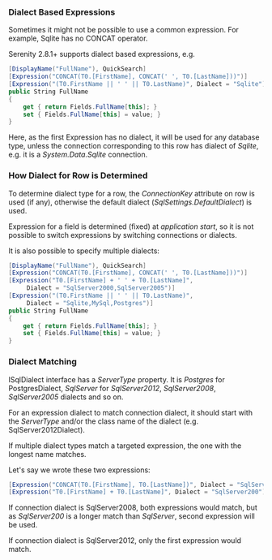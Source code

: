 ### Dialect Based Expressions

Sometimes it might not be possible to use a common expression. For example, Sqlite has no CONCAT operator.

Serenity 2.8.1+ supports dialect based expressions, e.g.

```cs
[DisplayName("FullName"), QuickSearch]
[Expression("CONCAT(T0.[FirstName], CONCAT(' ', T0.[LastName]))")]
[Expression("(T0.FirstName || ' ' || T0.LastName)", Dialect = "Sqlite")]
public String FullName
{
    get { return Fields.FullName[this]; }
    set { Fields.FullName[this] = value; }
}
```

Here, as the first Expression has no dialect, it will be used for any database type, unless the connection corresponding to this row has dialect of *Sqlite*, e.g. it is a *System.Data.Sqlite* connection.

### How Dialect for Row is Determined

To determine dialect type for a row, the *ConnectionKey* attribute on row is used (if any), otherwise the default dialect (*SqlSettings.DefaultDialect*) is used.

Expression for a field is determined (fixed) at *application start*, so it is not possible to switch expressions by switching connections or dialects. 

It is also possible to specify multiple dialects:

```cs
[DisplayName("FullName"), QuickSearch]
[Expression("CONCAT(T0.[FirstName], CONCAT(' ', T0.[LastName]))")]
[Expression("T0.[FirstName] + ' ' + T0.[LastName]", 
     Dialect = "SqlServer2000,SqlServer2005")]
[Expression("(T0.FirstName || ' ' || T0.LastName)", 
     Dialect = "Sqlite,MySql,Postgres")]
public String FullName
{
    get { return Fields.FullName[this]; }
    set { Fields.FullName[this] = value; }
}
```

### Dialect Matching

ISqlDialect interface has a *ServerType* property. It is *Postgres* for PostgresDialect, *SqlServer* for *SqlServer2012*, *SqlServer2008*, *SqlServer2005* dialects and so on.

For an expression dialect to match connection dialect, it should start with the *ServerType* and/or the class name of the dialect (e.g. SqlServer2012Dialect).

If multiple dialect types match a targeted expression, the one with the longest name matches.

Let's say we wrote these two expressions:

```cs
[Expression("CONCAT(T0.[FirstName], T0.[LastName])", Dialect = "SqlServer")]
[Expression("T0.[FirstName] + T0.[LastName]", Dialect = "SqlServer200")]
```

If connection dialect is SqlServer2008, both expressions would match, but as *SqlServer200* is a longer match than *SqlServer*, second expression will be used.

If connection dialect is SqlServer2012, only the first expression would match.


